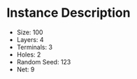 # Instance Description

* Size: 100
* Layers: 4
* Terminals: 3
* Holes: 2
* Random Seed: 123
* Net: 9
